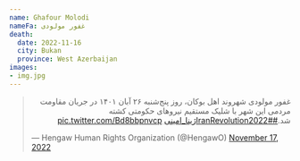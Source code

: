```yaml
---
name: Ghafour Molodi
nameFa: غفور مولودی
death:
  date: 2022-11-16
  city: Bukan
  province: West Azerbaijan
images:
- img.jpg
---
```


<blockquote class="twitter-tweet"><p lang="fa" dir="rtl">غفور مولودی شهروند اهل بوکان، روز پنج‌شنبه ۲۶ آبان ۱۴۰۱ در جریان مقاومت مردمی این شهر با شلیک مستقیم نیروهای حکومتی کشته شد.<a href="https://twitter.com/hashtag/IranRevolution2022?src=hash&amp;ref_src=twsrc%5Etfw">#IranRevolution2022</a><a href="https://twitter.com/hashtag/%DA%98%DB%8C%D9%86%D8%A7_%D8%A7%D9%85%DB%8C%D9%86%DB%8C?src=hash&amp;ref_src=twsrc%5Etfw">#ژینا_امینی</a> <a href="https://t.co/Bd8bbpnvcp">pic.twitter.com/Bd8bbpnvcp</a></p>&mdash; Hengaw Human Rights Organization (@HengawO) <a href="https://twitter.com/HengawO/status/1593288324399222786?ref_src=twsrc%5Etfw">November 17, 2022</a></blockquote> <script async src="https://platform.twitter.com/widgets.js" charset="utf-8"></script>
